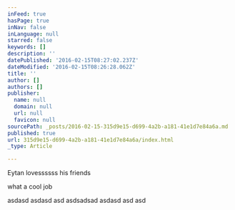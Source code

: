 ```yaml
---
inFeed: true
hasPage: true
inNav: false
inLanguage: null
starred: false
keywords: []
description: ''
datePublished: '2016-02-15T08:27:02.237Z'
dateModified: '2016-02-15T08:26:28.062Z'
title: ''
author: []
authors: []
publisher:
  name: null
  domain: null
  url: null
  favicon: null
sourcePath: _posts/2016-02-15-315d9e15-d699-4a2b-a181-41e1d7e84a6a.md
published: true
url: 315d9e15-d699-4a2b-a181-41e1d7e84a6a/index.html
_type: Article

---
```

Eytan  lovessssss his friends

what a cool job

asdasd asdasd asd asdsadsad asdasd asd asd